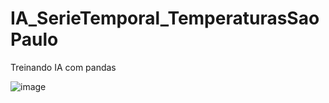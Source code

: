 # IA_SerieTemporal_TemperaturasSaoPaulo
Treinando IA com pandas

![image](https://user-images.githubusercontent.com/53801031/234734024-7165afa8-6f8f-4d97-9c2b-a52ed92a542f.png)
